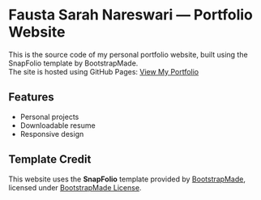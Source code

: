 # Fausta Sarah Nareswari — Portfolio Website

This is the source code of my personal portfolio website, built using the SnapFolio template by BootstrapMade.  
The site is hosted using GitHub Pages: [View My Portfolio](https://faustanareswari.github.io/portfolio/)

## Features
- Personal projects
- Downloadable resume
- Responsive design

## Template Credit
This website uses the **SnapFolio** template provided by [BootstrapMade](https://bootstrapmade.com/snapfolio-bootstrap-portfolio-template/), licensed under [BootstrapMade License](https://bootstrapmade.com/license/).
